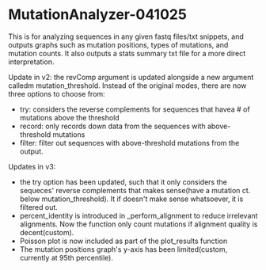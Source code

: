 # MutationAnalyzer-041025

This is for analyzing sequences in any given fastq files/txt snippets, and outputs graphs such as mutation positions, types of mutations, and mutation counts. It also outputs a stats summary txt file for a more direct interpretation. 

Update in v2:
the revComp argument is updated alongside a new argument calledm mutation_threshold. Instead of the original modes, there are now three options to choose from: 
- try: considers the reverse complements for sequences that havea # of mutations above the threshold
- record: only records down data from the sequences with above-threshold mutations
- filter: filter out sequences with above-threshold mutations from the output.

Updates in v3:
-  the try option has been updated, such that it only considers the sequeces' reverse complements that makes sense(have a mutation ct. below mutation_threshold). It if doesn't make sense whatsoever, it is filtered out.
-  percent_identity is introduced in _perform_alignment to reduce irrelevant alignments. Now the function only count mutations if alignment quality is decent(custom).
-  Poisson plot is now included as part of the plot_results function
-  The mutation positions graph's y-axis has been limited(custom, currently at 95th percentile).
